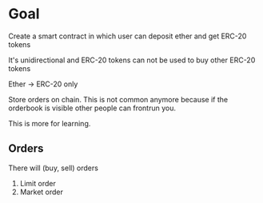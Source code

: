 # Goal 

Create a smart contract in which user can deposit ether and get ERC-20 tokens 

It's unidirectional and ERC-20 tokens can not be used to buy other ERC-20 tokens 

Ether -> ERC-20 only 

Store orders on chain. This is not common anymore because if the orderbook is visible other people can frontrun you. 

This is more for learning. 

## Orders 

There will (buy, sell) orders

1. Limit order 
2. Market order
